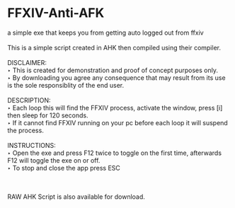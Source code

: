 # FFXIV-Anti-AFK <br>
a simple exe that keeps you from getting auto logged out from ffxiv <br>
<br>
This is a simple script created in AHK then compiled using their compiler. <br>
<br>
DISCLAIMER: <br>
‣ This is created for demonstration and proof of concept purposes only. <br> 
‣ By downloading you agree any consequence that may result from its use is the sole responsiblity of the end user. <br>
<br>
DESCRIPTION: <br>
‣ Each loop this will find the FFXIV process, activate the window, press [i] then sleep for 120 seconds. <br>
‣ If it cannot find FFXIV running on your pc before each loop it will suspend the process. <br>
<br>
INSTRUCTIONS: <br>
‣ Open the exe and press F12 twice to toggle on the first time, afterwards F12 will toggle the exe on or off. <br>
‣ To stop and close the app press ESC <br>
<br>
<br>


RAW AHK Script is also available for download.
